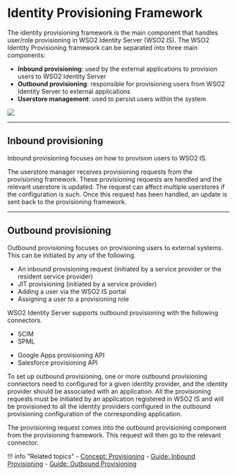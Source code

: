 # Identity Provisioning Framework 

The identity provisioning framework is the main component that handles user/role provisioning in WSO2 Identity Server (WSO2 IS). The WSO2 Identity Provisioning framework can be separated into three main components:

- **Inbound provisioning**: used by the external applications to provision users to WSO2 Identity Server 
- **Outbound provisioning**: responsible for provisioning users from WSO2 Identity Server to external applications
- **Userstore management**: used to persist users within the system

<img name='sso-diagram' src='{{base_path}}/assets/img/concepts/provisioning-framework.png' class='img-zoomable'/>

---

## Inbound provisioning

Inbound provisioning focuses on how to provision users to WSO2 IS. <!-- By default, WSO2 IS supports inbound provisioning via a Simple Object Access Protocol (SOAP) based API as well as the System for Cross-domain Identity Management (SCIM) API therefore, provisioning requests can come in the form of SCIM or SOAP. Both APIs support HTTP Basic Authentication.--> 

The userstore manager receives provisioning requests from the provisioning framework. These provisioning requests are handled and the relevant userstore is updated. The request can affect multiple userstores if the configuration is such. Once this request has been handled, an update is sent back to the provisioning framework.

---

## Outbound provisioning

Outbound provisioning focuses on provisioning users to external systems. This can be initiated by any of the following.

- An inbound provisioning request (initiated by a service provider or the resident service provider)
- JIT provisioning (initiated by a service provider)
- Adding a user via the WSO2 IS portal
- Assigning a user to a provisioning role 

WSO2 Identity Server supports outbound provisioning with the following connectors. 

- SCIM
- SPML
<!-- - SOAP-->
- Google Apps provisioning API
- Salesforce provisioning API

To set up outbound provisioning, one or more outbound provisioning connectors need to configured for a given identity provider, and the identity provider should be associated with an application. All the provisioning requests must be initiated by an application registered in WSO2 IS and will be provisioned to all the identity providers configured in the outbound provisioning configuration of the corresponding application. 

The provisioning request comes into the outbound provisioning component from the provisioning framework. This request will then go to the relevant connector.

!!! info "Related topics"
    - [Concept: Provisioning]({{base_path}}/references/concepts/identity-provisioning-intro)
    - [Guide: Inbound Provisioning]({{base_path}}/guides/identity-lifecycles/inbound-provisioning)
    - [Guide: Outbound Provisioning]({{base_path}}/guides/identity-lifecycles/outbound-provisioning)